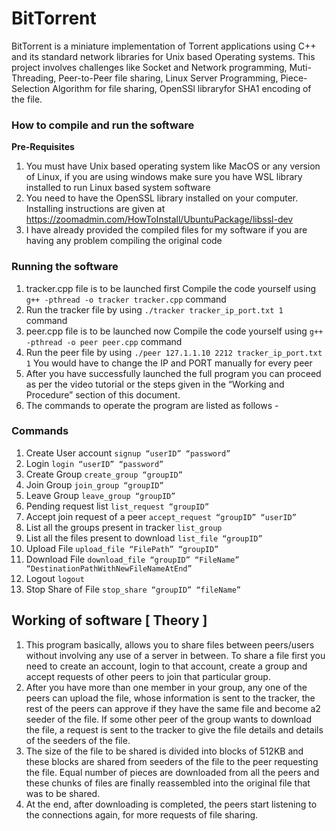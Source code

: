 # BitTorrent
BitTorrent is a miniature implementation of Torrent applications using C++ and its standard network libraries for Unix based Operating systems.
This project involves challenges like Socket and Network programming,
Muti-Threading, Peer-to-Peer file sharing, Linux Server Programming,
Piece-Selection Algorithm for file sharing, OpenSSl libraryfor SHA1
encoding of the file.

### How to compile and run the software

**Pre-Requisites**

1. You must have Unix based operating system like MacOS or any
version of Linux, if you are using windows make sure you have
WSL library installed to run Linux based system software
2. You need to have the OpenSSL library installed on your computer.
Installing instructions are given at
https://zoomadmin.com/HowToInstall/UbuntuPackage/libssl-dev
3. I have already provided the compiled files for my software if you
are having any problem compiling the original code

### Running the software

 1. tracker.cpp file is to be launched first
Compile the code yourself using ```g++ -pthread -o tracker tracker.cpp``` command
2. Run the tracker file by using ```./tracker tracker_ip_port.txt 1``` command
3. peer.cpp file is to be launched now Compile the code yourself using ```g++ -pthread -o peer peer.cpp```
command
4. Run the peer file by using ```./peer 127.1.1.10 2212 tracker_ip_port.txt 1```
You would have to change the IP and PORT manually for every peer
5. After you have successfully launched the full program you can proceed
as per the video tutorial or the steps given in the “Working and
Procedure” section of this document.
6. The commands to operate the program are listed as follows -

### Commands 
1. Create User account ```signup “userID” “password”```
2. Login ```login “userID” “password”```
3. Create Group ```create_group “groupID”```
4. Join Group ```join_group “groupID”```
5. Leave Group ```leave_group “groupID”```
6. Pending request list ```list_request “groupID”```
7. Accept join request of a peer ```accept_request “groupID”
“userID”```
8. List all the groups present in tracker ```list_group```
9. List all the files present to download ```list_file “groupID”```
10. Upload File ```upload_file “FilePath” “groupID”```
11. Download File ```download_file “groupID” “FileName” “DestinationPathWithNewFileNameAtEnd”```
12. Logout ```logout```
13. Stop Share of File ```stop_share “groupID” “fileName”```

## Working of software [ Theory ]

1. This program basically, allows you to share files between peers/users
without involving any use of a server in between. To share a file first
you need to create an account, login to that account, create a group
and accept requests of other peers to join that particular group.
2. After you have more than one member in your group, any one of the
peers can upload the file, whose information is sent to the tracker, the
rest of the peers can approve if they have the same file and become a2
seeder of the file. If some other peer of the group wants to download
the file, a request is sent to the tracker to give the file details and
details of the seeders of the file.
3. The size of the file to be shared is divided into blocks of 512KB and
these blocks are shared from seeders of the file to the peer requesting
the file. Equal number of pieces are downloaded from all the peers and
these chunks of files are finally reassembled into the original file that
was to be shared.
4. At the end, after downloading is completed, the peers start listening to
the connections again, for more requests of file sharing.